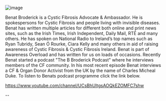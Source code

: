 ![image](https://imgur.com/rqeCWnm)



Benat Broderick is a Cystic Fibrosis Advocate & Ambassador. He is spokespersons for Cystic Fibrosis and people living with invisible diseases. 
Benat has written multiple articles for different both online and print news sites, such as the Irish Times, Irish Independent, Daily Mail, RTÉ and many others. 
He has spoken on National Radio to Ireland’s top names such as Ryan Tubridy, Sean Ó Rourke, Ciara Kelly and many others in aid of raising awareness of Cystic Fibrosis & Cystic Fibrosis Ireland. 
Benat is part of Awareness Overload and has written for us on loads of occasions. Recently Benat started a podcast "The B Broderick Podcast" where he interviews members of the CF community. In his most recent episode Benat interviews a CF & Organ Donor Activist from the UK by the name of Charles Micheal Duke.
To listen to Benats podcast programme click the link below. 

https://www.youtube.com/channel/UCsBhUltgsAOQkEZOMFC7shw

-- 
